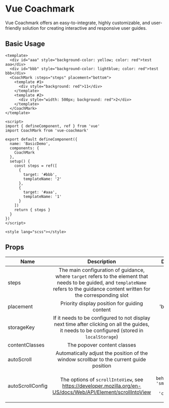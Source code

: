 <script setup>
import Basic from './demos/basic.vue'

</script>

# Vue Coachmark

Vue Coachmark offers an easy-to-integrate, highly customizable, and user-friendly solution for creating interactive and responsive user guides.

## Basic Usage

<Basic />

```vue
<template>
  <div id="aaa" style="background-color: yellow; color: red">test aaa</div>
  <div id="bbb" style="background-color: lightblue; color: red">test bbb</div>
  <CoachMark :steps="steps" placement="bottom">
    <template #1>
      <div style="background: red">11</div>
    </template>
    <template #2>
      <div style="width: 500px; background: red">2</div>
    </template>
  </CoachMark>
</template>

<script>
import { defineComponent, ref } from 'vue'
import CoachMark from 'vue-coachmark'

export default defineComponent({
  name: 'BasicDemo',
  components: {
    CoachMark
  },
  setup() {
    const steps = ref([
      {
        target: '#bbb',
        templateName: '2'
      },
      {
        target: '#aaa',
        templateName: '1'
      }
    ])
    return { steps }
  }
})
</script>

<style lang="scss"></style>
```

## Props

| Name             |                                                                                      Description                                                                                       |                                   Default | Type                    |
| ---------------- | :------------------------------------------------------------------------------------------------------------------------------------------------------------------------------------: | ----------------------------------------: | ----------------------- |
| steps            | The main configuration of guidance, where `target` refers to the element that needs to be guided, and `templateName` refers to the guidance content written for the corresponding slot |                                         - | `Array<Step>`           |
| placement        |                                                                     Priority display position for guiding content                                                                      |                                  'bottom' | `Placement`             |
| storageKey       |                      If it needs to be configured to not display next time after clicking on all the guides, it needs to be configured (stored in `localStorage`)                      |                                         - | `string`                |
| contentClasses   |                                                                              The popover content classes                                                                               |                                         - | `Array<string>`         |
| autoScroll       |                                                Automatically adjust the position of the window scrollbar to the current guide position                                                 |                                      true | `boolean`               |
| autoScrollConfig |                                      The options of `scrollIntoView`, see https://developer.mozilla.org/en-US/docs/Web/API/Element/scrollIntoView                                      | `{ behavior: 'smooth', block: 'center' }` | `ScrollIntoViewOptions` |

